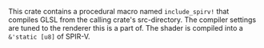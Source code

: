This crate contains a procedural macro named `include_spirv!` that
compiles GLSL from the calling crate's src-directory. The compiler
settings are tuned to the renderer this is a part of. The shader is
compiled into a `&'static [u8]` of SPIR-V.
